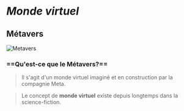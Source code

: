 # *Monde virtuel*

## Métavers

![Metavers](https://www.conversationnel.fr/wp-content/uploads/2021/12/iStock-1348369701.jpg)

### ==Qu'est-ce que le Métavers?==

>Il s'agit d'un monde virtuel imaginé et en construction par la compagnie Meta.

>Le concept de **monde virtuel** existe depuis longtemps dans la science-fiction.

